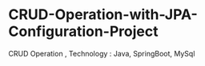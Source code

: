 # CRUD-Operation-with-JPA-Configuration-Project
CRUD Operation , Technology : Java, SpringBoot, MySql 
